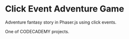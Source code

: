 # Click Event Adventure Game

Adventure fantasy story in Phaser.js using click events.

One of CODECADEMY projects.